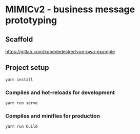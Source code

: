 # MIMICv2 - business message prototyping

## Scaffold

https://gitlab.com/kobededecker/vue-pwa-example


## Project setup
```
yarn install
```

### Compiles and hot-reloads for development
```
yarn run serve
```

### Compiles and minifies for production
```
yarn run build
```
